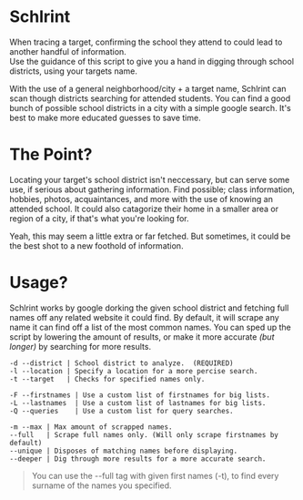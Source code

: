 # Schlrint
When tracing a target, confirming the school they attend to could lead to another handful of information. <br />
Use the guidance of this script to give you a hand in digging through school districts, using your targets name. <br />

With the use of a general neighborhood/city + a target name, Schlrint can scan though districts searching for attended students.
You can find a good bunch of possible school districts in a city with a simple google search. It's best to make more educated guesses
to save time. <br />

# The Point?
Locating your target's school district isn't neccessary, but can serve some use, if serious about gathering information.
Find possible; class information, hobbies, photos, acquaintances, and more with the use of knowing an attended school.
It could also catagorize their home in a smaller area or region of a city, if that's what you're looking for.

Yeah, this may seem a little extra or far fetched. But sometimes, it could be the best shot to a new foothold of information.

# Usage?
Schlrint works by google dorking the given school district and fetching full names off any related website it could find.
By default, it will scrape any name it can find off a list of the most common names. You can sped up the script by lowering
the amount of results, or make it more accurate *(but longer)* by searching for more results. 
```
-d --district | School district to analyze.  (REQUIRED)
-l --location | Specify a location for a more percise search.
-t --target   | Checks for specified names only.  

-F --firstnames | Use a custom list of firstnames for big lists.
-L --lastnames  | Use a custom list of lastnames for big lists.
-Q --queries    | Use a custom list for query searches.

-m --max | Max amount of scrapped names.
--full   | Scrape full names only. (Will only scrape firstnames by default)
--unique | Disposes of matching names before displaying.
--deeper | Dig through more results for a more accurate search.
```
> You can use the --full tag with given first names (-t), to find every surname of the names you specified.
